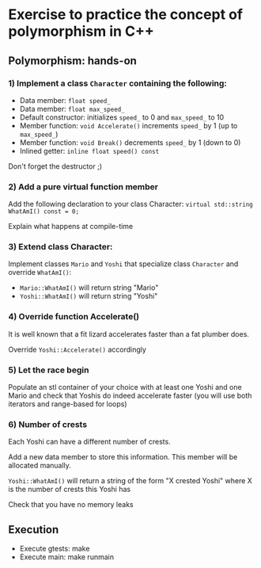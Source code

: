 # Exercise to practice the concept of polymorphism in C++

## Polymorphism: hands-on

### 1) Implement a class ``Character`` containing the following:
* Data member: ``float speed_``
* Data member: ``float max_speed_``
* Default constructor: initializes ``speed_`` to 0 and ``max_speed_`` to 10
* Member function: ``void Accelerate()`` increments ``speed_`` by 1 (up to ``max_speed_``)
* Member function: ``void Break()`` decrements ``speed_`` by 1 (down to 0)
* Inlined getter: ``inline float speed() const``

Don't forget the destructor ;)

### 2) Add a pure virtual function member
Add the following declaration to your class Character:
``virtual std::string WhatAmI() const = 0;``

Explain what happens at compile-time

### 3) Extend class Character: 
Implement classes ``Mario`` and ``Yoshi`` that specialize class ``Character`` and override ``WhatAmI()``:
* ``Mario::WhatAmI()`` will return string "Mario"
* ``Yoshi::WhatAmI()`` will return string "Yoshi"

### 4) Override function Accelerate()
It is well known that a fit lizard accelerates faster than a fat plumber does.

Override ``Yoshi::Accelerate()`` accordingly

### 5) Let the race begin
Populate an stl container of your choice with at least one Yoshi and one Mario and check that Yoshis do indeed accelerate faster (you will use both iterators and range-based for loops)

### 6) Number of crests
Each Yoshi can have a different number of crests.

Add a new data member to store this information. This member will be allocated manually.

``Yoshi::WhatAmI()`` will return a string of the form "X crested Yoshi" where X is the number of crests this Yoshi has

Check that you have no memory leaks


## Execution

* Execute gtests: make
* Execute main: make runmain
